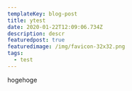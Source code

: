 ```yaml
---
templateKey: blog-post
title: ytest
date: 2020-01-22T12:09:06.734Z
description: descr
featuredpost: true
featuredimage: /img/favicon-32x32.png
tags:
  - test
---
```

hogehoge
